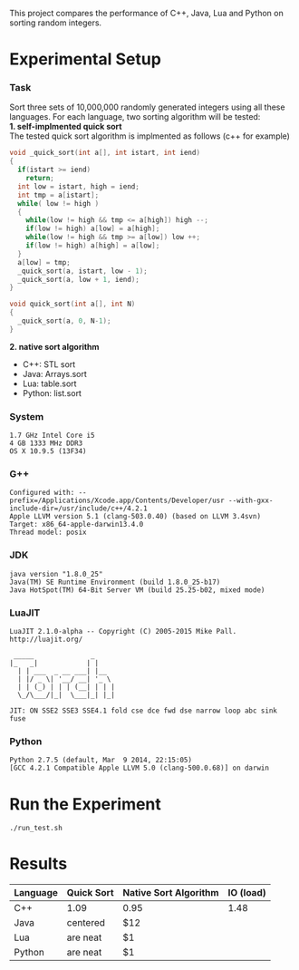 
This project compares the performance of C++, Java, Lua and Python on sorting random integers.

# Experimental Setup
### Task
Sort three sets of 10,000,000 randomly generated integers using all these languages.
For each language, two sorting algorithm will be tested:<br />
**1. self-implmented quick sort** <br /> 
The tested quick sort algorithm is implmented as follows (c++ for example)
```c++
void _quick_sort(int a[], int istart, int iend)
{
  if(istart >= iend)
    return;
  int low = istart, high = iend;
  int tmp = a[istart];
  while( low != high )
  {
    while(low != high && tmp <= a[high]) high --;
    if(low != high) a[low] = a[high];
    while(low != high && tmp >= a[low]) low ++;
    if(low != high) a[high] = a[low];
  }
  a[low] = tmp;
  _quick_sort(a, istart, low - 1);
  _quick_sort(a, low + 1, iend);
}

void quick_sort(int a[], int N)
{
  _quick_sort(a, 0, N-1);
}
```

**2. native sort algorithm** <br /> 
* C++: STL sort
* Java: Arrays.sort
* Lua: table.sort
* Python: list.sort


### System
```
1.7 GHz Intel Core i5
4 GB 1333 MHz DDR3
OS X 10.9.5 (13F34)
```

### G++
```
Configured with: --prefix=/Applications/Xcode.app/Contents/Developer/usr --with-gxx-include-dir=/usr/include/c++/4.2.1
Apple LLVM version 5.1 (clang-503.0.40) (based on LLVM 3.4svn)
Target: x86_64-apple-darwin13.4.0
Thread model: posix
```

### JDK
```
java version "1.8.0_25"
Java(TM) SE Runtime Environment (build 1.8.0_25-b17)
Java HotSpot(TM) 64-Bit Server VM (build 25.25-b02, mixed mode)
```

### LuaJIT
```
LuaJIT 2.1.0-alpha -- Copyright (C) 2005-2015 Mike Pall. http://luajit.org/

 _____              _     
|_   _|            | |    
  | | ___  _ __ ___| |__  
  | |/ _ \| '__/ __| '_ \ 
  | | (_) | | | (__| | | |
  \_/\___/|_|  \___|_| |_|

JIT: ON SSE2 SSE3 SSE4.1 fold cse dce fwd dse narrow loop abc sink fuse
```

### Python
```
Python 2.7.5 (default, Mar  9 2014, 22:15:05) 
[GCC 4.2.1 Compatible Apple LLVM 5.0 (clang-500.0.68)] on darwin
```

# Run the Experiment
```
./run_test.sh
```

# Results
| Language | Quick Sort    | Native Sort Algorithm | IO (load) | 
| -------- | ------------- | --------------------- | --------- |
| C++      | 1.09 | 0.95 | 1.48 |
| Java     | centered      |   $12 |
| Lua      | are neat      |    $1 |
| Python   | are neat      |    $1 |

